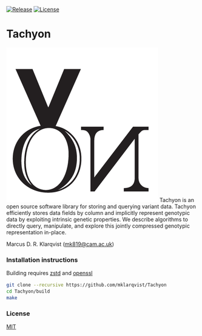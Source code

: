 [![Release](https://img.shields.io/badge/Release-beta_0.1-blue.svg)](https://github.com/mklarqvist/Tachyon/releases)
[![License](https://img.shields.io/badge/License-MIT-blue.svg)](LICENSE)


# Tachyon
![screenshot](yon_logo.png)
Tachyon is an open source software library for storing and querying variant data. Tachyon efficiently stores data fields by column and implicitly represent genotypic data by exploiting intrinsic genetic properties. 
We describe algorithms to directly query, manipulate, and explore this jointly compressed genotypic representation in-place.

Marcus D. R. Klarqvist (<mk819@cam.ac.uk>)

### Installation instructions
Building requires [zstd][zstd] and [openssl][openssl]
```bash
git clone --recursive https://github.com/mklarqvist/Tachyon
cd Tachyon/build
make
```

[openssl]: https://www.openssl.org/
[zstd]: https://github.com/facebook/zstd

### License
[MIT](LICENSE)
